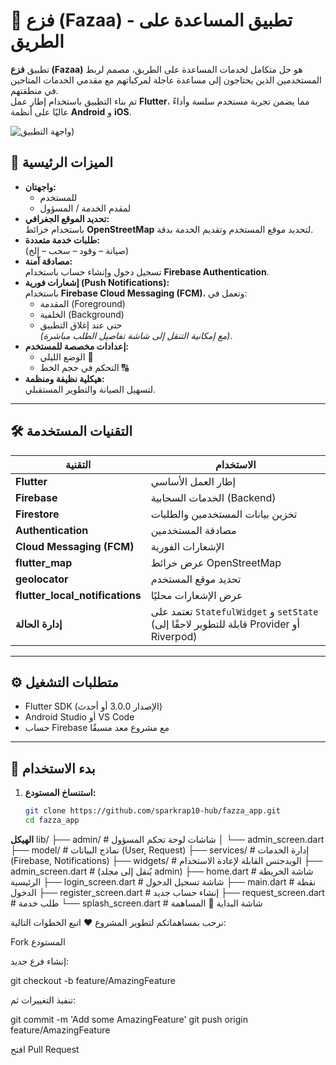 # 🚨 فزع (Fazaa) - تطبيق المساعدة على الطريق

تطبيق **فزع (Fazaa)** هو حل متكامل لخدمات المساعدة على الطريق، مصمم لربط المستخدمين الذين يحتاجون إلى مساعدة عاجلة لمركباتهم مع مقدمي الخدمات المتاحين في منطقتهم.  
تم بناء التطبيق باستخدام إطار عمل **Flutter**، مما يضمن تجربة مستخدم سلسة وأداءً عاليًا على أنظمة **Android** و **iOS**.

![واجهة التطبيق](https://disturbing-coral-dchnrxjdqs.edgeone.app/logo.png))  
>

## 🚀 الميزات الرئيسية

- **واجهتان:**
  - للمستخدم
  - لمقدم الخدمة / المسؤول
- **تحديد الموقع الجغرافي:**  
  باستخدام خرائط **OpenStreetMap** لتحديد موقع المستخدم وتقديم الخدمة بدقة.
- **طلبات خدمة متعددة:**  
  (صيانة – وقود – سحب – إلخ)
- **مصادقة آمنة:**  
  تسجيل دخول وإنشاء حساب باستخدام **Firebase Authentication**.
- **إشعارات فورية (Push Notifications):**  
  باستخدام **Firebase Cloud Messaging (FCM)**، وتعمل في:
  - المقدمة (Foreground)
  - الخلفية (Background)
  - حتى عند إغلاق التطبيق  
  *(مع إمكانية التنقل إلى شاشة تفاصيل الطلب مباشرة)*.
- **إعدادات مخصصة للمستخدم:**
  - الوضع الليلي 🌙  
  - التحكم في حجم الخط 🔠  
- **هيكلية نظيفة ومنظمة:**  
  لتسهيل الصيانة والتطوير المستقبلي.

---

## 🛠️ التقنيات المستخدمة

| التقنية | الاستخدام |
|----------|------------|
| **Flutter** | إطار العمل الأساسي |
| **Firebase** | الخدمات السحابية (Backend) |
| **Firestore** | تخزين بيانات المستخدمين والطلبات |
| **Authentication** | مصادقة المستخدمين |
| **Cloud Messaging (FCM)** | الإشعارات الفورية |
| **flutter_map** | عرض خرائط OpenStreetMap |
| **geolocator** | تحديد موقع المستخدم |
| **flutter_local_notifications** | عرض الإشعارات محليًا |
| **إدارة الحالة** | تعتمد على `StatefulWidget` و `setState` (قابلة للتطوير لاحقًا إلى Provider أو Riverpod) |

---

## ⚙️ متطلبات التشغيل

- Flutter SDK (الإصدار 3.0.0 أو أحدث)
- Android Studio أو VS Code
- حساب Firebase مع مشروع معد مسبقًا

---

## 🚀 بدء الاستخدام

1. **استنساخ المستودع:**
   ```bash
   git clone https://github.com/sparkrap10-hub/fazza_app.git
   cd fazza_app
**الهيكل**
lib/
├── admin/               # شاشات لوحة تحكم المسؤول
│   └── admin_screen.dart
├── model/               # نماذج البيانات (User, Request)
├── services/            # إدارة الخدمات (Firebase, Notifications)
├── widgets/             # الويدجتس القابلة لإعادة الاستخدام
├── admin_screen.dart    # (يُنقل إلى مجلد admin)
├── home.dart            # شاشة الخريطة الرئيسية
├── login_screen.dart    # شاشة تسجيل الدخول
├── main.dart            # نقطة الدخول
├── register_screen.dart # إنشاء حساب جديد
├── request_screen.dart  # طلب خدمة
└── splash_screen.dart   # شاشة البداية
🤝 المساهمة

نرحب بمساهماتكم لتطوير المشروع ❤️
اتبع الخطوات التالية:

Fork المستودع

إنشاء فرع جديد:

git checkout -b feature/AmazingFeature


تنفيذ التغييرات ثم:

git commit -m 'Add some AmazingFeature'
git push origin feature/AmazingFeature


افتح Pull Request


